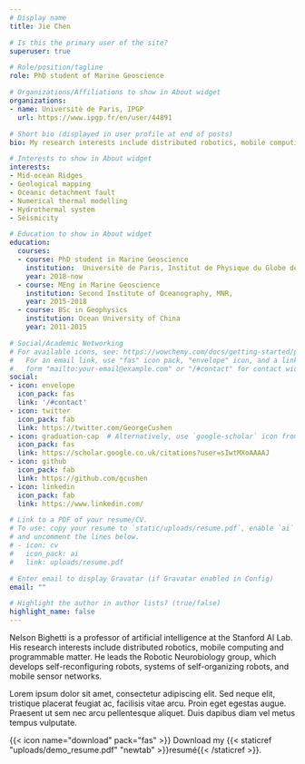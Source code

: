 ```yaml
---
# Display name
title: Jie Chen

# Is this the primary user of the site?
superuser: true

# Role/position/tagline
role: PhD student of Marine Geoscience

# Organizations/Affiliations to show in About widget
organizations:
- name: Universitè de Paris, IPGP
  url: https://www.ipgp.fr/en/user/44891

# Short bio (displayed in user profile at end of posts)
bio: My research interests include distributed robotics, mobile computing and programmable matter.

# Interests to show in About widget
interests:
- Mid-ocean Ridges
- Geological mapping
- Oceanic detachment fault
- Numerical thermal modelling
- Hydrothermal system
- Seismicity

# Education to show in About widget
education:
  courses:
  - course: PhD student in Marine Geoscience
    institution:  Universitè de Paris, Institut de Physique du Globe de Paris
    year: 2018-now
  - course: MEng in Marine Geoscience
    institution: Second Institute of Oceanography, MNR,
    year: 2015-2018
  - course: BSc in Geophysics
    institution: Ocean University of China
    year: 2011-2015

# Social/Academic Networking
# For available icons, see: https://wowchemy.com/docs/getting-started/page-builder/#icons
#   For an email link, use "fas" icon pack, "envelope" icon, and a link in the
#   form "mailto:your-email@example.com" or "/#contact" for contact widget.
social:
- icon: envelope
  icon_pack: fas
  link: '/#contact'
- icon: twitter
  icon_pack: fab
  link: https://twitter.com/GeorgeCushen
- icon: graduation-cap  # Alternatively, use `google-scholar` icon from `ai` icon pack
  icon_pack: fas
  link: https://scholar.google.co.uk/citations?user=sIwtMXoAAAAJ
- icon: github
  icon_pack: fab
  link: https://github.com/gcushen
- icon: linkedin
  icon_pack: fab
  link: https://www.linkedin.com/

# Link to a PDF of your resume/CV.
# To use: copy your resume to `static/uploads/resume.pdf`, enable `ai` icons in `params.toml`, 
# and uncomment the lines below.
# - icon: cv
#   icon_pack: ai
#   link: uploads/resume.pdf

# Enter email to display Gravatar (if Gravatar enabled in Config)
email: ""

# Highlight the author in author lists? (true/false)
highlight_name: false
---
```


Nelson Bighetti is a professor of artificial intelligence at the Stanford AI Lab. His research interests include distributed robotics, mobile computing and programmable matter. He leads the Robotic Neurobiology group, which develops self-reconfiguring robots, systems of self-organizing robots, and mobile sensor networks.

Lorem ipsum dolor sit amet, consectetur adipiscing elit. Sed neque elit, tristique placerat feugiat ac, facilisis vitae arcu. Proin eget egestas augue. Praesent ut sem nec arcu pellentesque aliquet. Duis dapibus diam vel metus tempus vulputate.

{{< icon name="download" pack="fas" >}} Download my {{< staticref "uploads/demo_resume.pdf" "newtab" >}}resumé{{< /staticref >}}.

